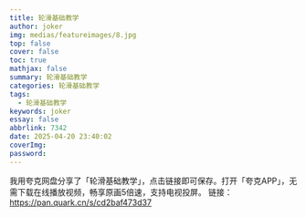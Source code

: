 ```yaml
---
title: 轮滑基础教学
author: joker
img: medias/featureimages/8.jpg
top: false
cover: false
toc: true
mathjax: false
summary: 轮滑基础教学
categories: 轮滑基础教学
tags:
  - 轮滑基础教学
keywords: joker
essay: false
abbrlink: 7342
date: 2025-04-20 23:40:02
coverImg:
password:
---
```


我用夸克网盘分享了「轮滑基础教学」，点击链接即可保存。打开「夸克APP」，无需下载在线播放视频，畅享原画5倍速，支持电视投屏。
链接：https://pan.quark.cn/s/cd2baf473d37
